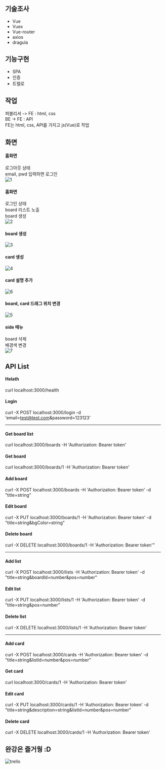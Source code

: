  ## 기술조사
- Vue
- Vuex
- Vue-router
- axios
- dragula

## 기능구현
- SPA
- 인증
- 트렐로 

## 작업
퍼블리셔 -> FE : html, css             
BE -> FE : API             
FE는 html, css, API를 가지고 js(Vue)로 작업             

## 화면
#### 홈화면 
로그아웃 상태                  
email, pwd 입력하면 로그인         
![1](https://user-images.githubusercontent.com/42309919/108061802-2b623e80-709c-11eb-8935-fd49ac7ef88e.PNG)

#### 홈화면 
로그인 상태             
board 리스트 노출         
board 생성                  
![2](https://user-images.githubusercontent.com/42309919/108061804-2bfad500-709c-11eb-8b89-913c4295c868.PNG)

#### board 생성 
![3](https://user-images.githubusercontent.com/42309919/108061743-1a193200-709c-11eb-9285-f0028f9e8432.PNG)

#### card 생성 
![4](https://user-images.githubusercontent.com/42309919/108061746-1ab1c880-709c-11eb-9fd5-72da28c0309c.PNG)

#### card 설명 추가   
![6](https://user-images.githubusercontent.com/42309919/108061750-1b4a5f00-709c-11eb-829c-fc4f5859c784.PNG)

#### board, card 드래그 위치 변경 
![5](https://user-images.githubusercontent.com/42309919/108061749-1b4a5f00-709c-11eb-97c5-c7d5f171c305.PNG)

#### side 메뉴 
board 삭제              
배경색 변경                 
![7](https://user-images.githubusercontent.com/42309919/108061751-1be2f580-709c-11eb-8e8c-9d8403309b5d.PNG)

## API List
#### Helath
curl localhost:3000/health
#### Login
curl -X POST localhost:3000/login -d 'email=test@test.com&password=123123'
*** 
#### Get board list
curl localhost:3000/boards -H 'Authorization: Bearer token'
#### Get board
curl localhost:3000/boards/1 -H 'Authorization: Bearer token'
#### Add board
curl -X POST localhost:3000/boards -H 'Authorization: Bearer token' -d "title=string"
#### Edit board
curl -X PUT localhost:3000/boards/1 -H 'Authorization: Bearer token' -d "title=string&bgColor=string"
#### Delete board
curl -X DELETE localhost:3000/boards/1 -H 'Authorization: Bearer token'"
***
#### Add list
curl -X POST localhost:3000/lists -H 'Authorization: Bearer token' -d "title=string&boardId=number&pos=number"
#### Edit list
curl -X PUT localhost:3000/lists/1 -H 'Authorization: Bearer token' -d "title=string&pos=number"
#### Delete list
curl -X DELETE localhost:3000/lists/1 -H 'Authorization: Bearer token'
*** 
#### Add card
curl -X POST localhost:3000/cards -H 'Authorization: Bearer token' -d "title=string&listId=number&pos=number"
#### Get card
curl localhost:3000/cards/1 -H 'Authorization: Bearer token'
#### Edit card
curl -X PUT localhost:3000/cards/1 -H 'Authorization: Bearer token' -d "title=string&description=string&listId=number&pos=number"
#### Delete card
curl -X DELETE localhost:3000/cards/1 -H 'Authorization: Bearer token'

## 완강은 즐거웡 :D 
![trello](https://user-images.githubusercontent.com/42309919/108055546-79267900-7093-11eb-84b3-1b63867b5a51.PNG)


